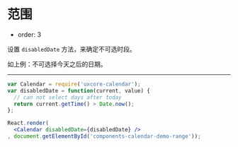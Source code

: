 # 范围

- order: 3

设置 `disabledDate` 方法，来确定不可选时段。

如上例：不可选择今天之后的日期。

---

````jsx
var Calendar = require('uxcore-calendar');
var disabledDate = function(current, value) {
  // can not select days after today
  return current.getTime() > Date.now();
};

React.render(
  <Calendar disabledDate={disabledDate} />
, document.getElementById('components-calendar-demo-range'));
````
